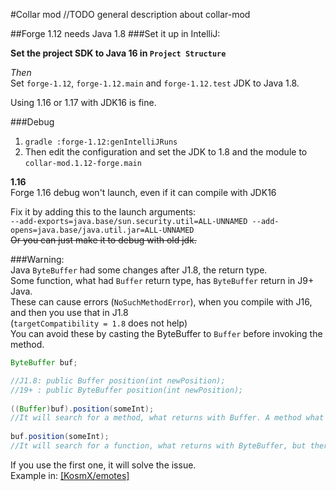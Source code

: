 #Collar mod
//TODO general description about collar-mod

##Forge 1.12 needs Java 1.8
###Set it up in IntelliJ:  

**Set the project SDK to Java 16 in `Project Structure`**

*Then*  
Set `forge-1.12`, `forge-1.12.main` and `forge-1.12.test` JDK to Java 1.8.


Using 1.16 or 1.17 with JDK16 is fine.

###Debug

1. `gradle :forge-1.12:genIntelliJRuns`  
2. Then edit the configuration and set the JDK to 1.8 and the module to `collar-mod.1.12-forge.main`
  
**1.16**  
Forge 1.16 debug won't launch, even if it can compile with JDK16  
  
Fix it by adding this to the launch arguments:  
`--add-exports=java.base/sun.security.util=ALL-UNNAMED --add-opens=java.base/java.util.jar=ALL-UNNAMED`  
~~Or you can just make it to debug with old jdk.~~  
  
   
###Warning:    
Java `ByteBuffer` had some changes after J1.8, the return type.  
Some function, what had `Buffer` return type, has `ByteBuffer` return in J9+ Java.  
These can cause errors (`NoSuchMethodError`), when you compile with J16, and then you use that in J1.8  
(`targetCompatibility = 1.8` does not help)  
You can avoid these by casting the ByteBuffer to `Buffer` before invoking the method.
```java
ByteBuffer buf;

//J1.8: public Buffer position(int newPosition);
//19+ : public ByteBuffer position(int newPosition);
        
((Buffer)buf).position(someInt); 
//It will search for a method, what returns with Buffer. A method what returns with ByteBuffer will be accepted.
        
buf.position(someInt);
//It will search for a function, what returns with ByteBuffer, but there is only one, what returns with Buffer.
```
If you use the first one, it will solve the issue.  
Example in: [[KosmX/emotes]](https://github.com/KosmX/emotes/blob/1911036abcb30b67de4b3cc2609e6414f33d766a/emotesCommon/src/main/java/io/github/kosmx/emotes/common/network/objects/EmoteDataPacket.java#L122)